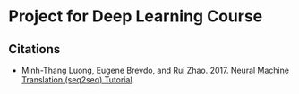 # Project for Deep Learning Course


## Citations
- Minh-Thang Luong, Eugene Brevdo, and Rui Zhao. 2017.
  [ Neural Machine Translation (seq2seq) Tutorial](https://github.com/tensorflow/nmt).
